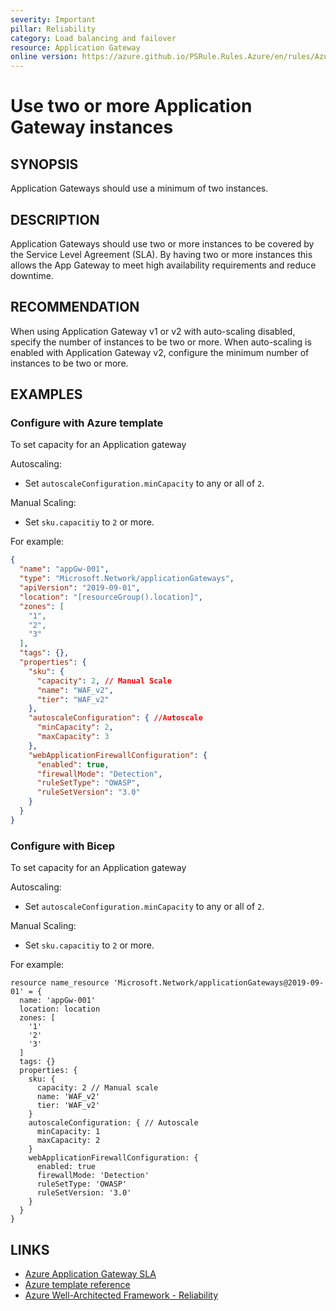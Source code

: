 ```yaml
---
severity: Important
pillar: Reliability
category: Load balancing and failover
resource: Application Gateway
online version: https://azure.github.io/PSRule.Rules.Azure/en/rules/Azure.AppGw.MinInstance/
---
```


# Use two or more Application Gateway instances

## SYNOPSIS

Application Gateways should use a minimum of two instances.

## DESCRIPTION

Application Gateways should use two or more instances to be covered by the Service Level Agreement (SLA).
By having two or more instances this allows the App Gateway to meet high availability requirements and reduce downtime.

## RECOMMENDATION

When using Application Gateway v1 or v2 with auto-scaling disabled, specify the number of instances to be two or more.
When auto-scaling is enabled with Application Gateway v2, configure the minimum number of instances to be two or more.

## EXAMPLES

### Configure with Azure template

To set capacity for an Application gateway

Autoscaling:

- Set `autoscaleConfiguration.minCapacity` to any or all of `2`.

Manual Scaling:

- Set `sku.capacitiy` to `2` or more.

For example:

```json
{
  "name": "appGw-001",
  "type": "Microsoft.Network/applicationGateways",
  "apiVersion": "2019-09-01",
  "location": "[resourceGroup().location]",
  "zones": [
    "1",
    "2",
    "3"
  ],
  "tags": {},
  "properties": {
    "sku": {
      "capacity": 2, // Manual Scale
      "name": "WAF_v2",
      "tier": "WAF_v2"
    },
    "autoscaleConfiguration": { //Autoscale
      "minCapacity": 2,
      "maxCapacity": 3
    },
    "webApplicationFirewallConfiguration": {
      "enabled": true,
      "firewallMode": "Detection",
      "ruleSetType": "OWASP",
      "ruleSetVersion": "3.0"
    }
  }
}

```

### Configure with Bicep

To set capacity for an Application gateway

Autoscaling:

- Set `autoscaleConfiguration.minCapacity` to any or all of `2`.

Manual Scaling:

- Set `sku.capacitiy` to `2` or more.

For example:

```bicep
resource name_resource 'Microsoft.Network/applicationGateways@2019-09-01' = {
  name: 'appGw-001'
  location: location
  zones: [
    '1'
    '2'
    '3'
  ]
  tags: {}
  properties: {
    sku: {
      capacity: 2 // Manual scale
      name: 'WAF_v2'
      tier: 'WAF_v2'
    }
    autoscaleConfiguration: { // Autoscale
      minCapacity: 1
      maxCapacity: 2
    }
    webApplicationFirewallConfiguration: {
      enabled: true
      firewallMode: 'Detection'
      ruleSetType: 'OWASP'
      ruleSetVersion: '3.0'
    }
  }
}
```

## LINKS

- [Azure Application Gateway SLA](https://azure.microsoft.com/support/legal/sla/application-gateway/)
- [Azure template reference](https://learn.microsoft.com/en-us/azure/templates/microsoft.network/applicationgateways?pivots=deployment-language-bicep)
- [Azure Well-Architected Framework - Reliability](https://learn.microsoft.com/en-us/azure/architecture/framework/resiliency/)
